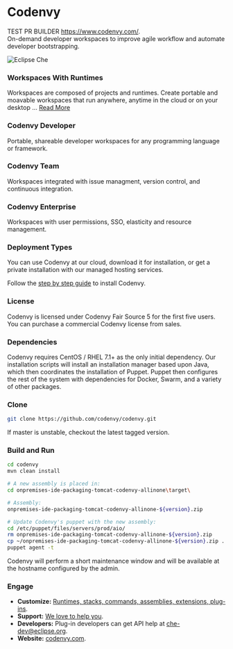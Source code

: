 # Codenvy
TEST PR BUILDER
https://www.codenvy.com/.  
On-demand developer workspaces to improve agile workflow and automate developer bootstrapping.

![Eclipse Che](https://www.eclipse.org/che/images/hero-home.png "Eclipse Che")

### Workspaces With Runtimes
Workspaces are composed of projects and runtimes. Create portable and moavable workspaces that run anywhere, anytime in the cloud or on your desktop ... [Read More](https://www.eclipse.org/che/features/#new-workspace)

### Codenvy Developer
Portable, shareable developer workspaces for any programming language or framework.

### Codenvy Team
Workspaces integrated with issue managment, version control, and continuous integration.

### Codenvy Enterprise
Workspaces with user permissions, SSO, elasticity and resource management.

### Deployment Types
You can use Codenvy at our cloud, download it for installation, or get a private installation with our managed hosting services.

Follow the [step by step guide](http://codenvy.readme.io/docs/installation-getting-started) to install Codenvy.

### License
Codenvy is licensed under Codenvy Fair Source 5 for the first five users. You can purchase a commercial Codenvy license from sales.

### Dependencies
Codenvy requires CentOS / RHEL 7.1+ as the only initial dependency. Our installation scripts will install an installation manager based upon Java, which then coordinates the installation of Puppet. Puppet then configures the rest of the system with dependencies for Docker, Swarm, and a variety of other packages.

### Clone

```sh
git clone https://github.com/codenvy/codenvy.git
```
If master is unstable, checkout the latest tagged version.

### Build and Run
```sh
cd codenvy
mvn clean install

# A new assembly is placed in:
cd onpremises-ide-packaging-tomcat-codenvy-allinone\target\

# Assembly:
onpremises-ide-packaging-tomcat-codenvy-allinone-${version}.zip

# Update Codenvy's puppet with the new assembly:
cd /etc/puppet/files/servers/prod/aio/
rm onpremises-ide-packaging-tomcat-codenvy-allinone-${version}.zip
cp ~/onpremises-ide-packaging-tomcat-codenvy-allinone-${version}.zip .
puppet agent -t
```
Codenvy will perform a short maintenance window and will be available at the hostname configured by the admin.

### Engage
* **Customize:** [Runtimes, stacks, commands, assemblies, extensions, plug-ins](https://github.com/eclipse/che/blob/master/CUSTOMIZING.md).
* **Support:** [We love to help you](https://codenvy.com/support/).
* **Developers:** Plug-in developers can get API help at [che-dev@eclipse.org](email:che-dev@eclipse.org). 
* **Website:** [codenvy.com](https://codenvy.com).

